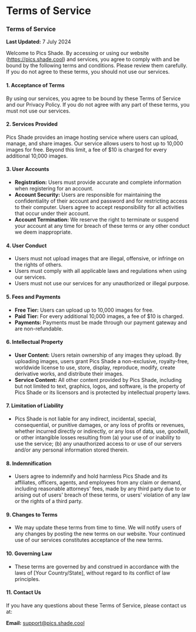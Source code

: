 # Terms of Service

### Terms of Service

**Last Updated:** 7 July 2024

Welcome to Pics Shade. By accessing or using our website (https://pics.shade.cool) and services, you agree to comply with and be bound by the following terms and conditions. Please review them carefully. If you do not agree to these terms, you should not use our services.

#### 1. Acceptance of Terms

By using our services, you agree to be bound by these Terms of Service and our Privacy Policy. If you do not agree with any part of these terms, you must not use our services.

#### 2. Services Provided

Pics Shade provides an image hosting service where users can upload, manage, and share images. Our service allows users to host up to 10,000 images for free. Beyond this limit, a fee of $10 is charged for every additional 10,000 images.

#### 3. User Accounts

* **Registration:** Users must provide accurate and complete information when registering for an account.
* **Account Security:** Users are responsible for maintaining the confidentiality of their account and password and for restricting access to their computer. Users agree to accept responsibility for all activities that occur under their account.
* **Account Termination:** We reserve the right to terminate or suspend your account at any time for breach of these terms or any other conduct we deem inappropriate.

#### 4. User Conduct

* Users must not upload images that are illegal, offensive, or infringe on the rights of others.
* Users must comply with all applicable laws and regulations when using our services.
* Users must not use our services for any unauthorized or illegal purpose.

#### 5. Fees and Payments

* **Free Tier:** Users can upload up to 10,000 images for free.
* **Paid Tier:** For every additional 10,000 images, a fee of $10 is charged.
* **Payments:** Payments must be made through our payment gateway and are non-refundable.

#### 6. Intellectual Property

* **User Content:** Users retain ownership of any images they upload. By uploading images, users grant Pics Shade a non-exclusive, royalty-free, worldwide license to use, store, display, reproduce, modify, create derivative works, and distribute their images.
* **Service Content:** All other content provided by Pics Shade, including but not limited to text, graphics, logos, and software, is the property of Pics Shade or its licensors and is protected by intellectual property laws.

#### 7. Limitation of Liability

* Pics Shade is not liable for any indirect, incidental, special, consequential, or punitive damages, or any loss of profits or revenues, whether incurred directly or indirectly, or any loss of data, use, goodwill, or other intangible losses resulting from (a) your use of or inability to use the service; (b) any unauthorized access to or use of our servers and/or any personal information stored therein.

#### 8. Indemnification

* Users agree to indemnify and hold harmless Pics Shade and its affiliates, officers, agents, and employees from any claim or demand, including reasonable attorneys' fees, made by any third party due to or arising out of users' breach of these terms, or users' violation of any law or the rights of a third party.

#### 9. Changes to Terms

* We may update these terms from time to time. We will notify users of any changes by posting the new terms on our website. Your continued use of our services constitutes acceptance of the new terms.

#### 10. Governing Law

* These terms are governed by and construed in accordance with the laws of \[Your Country/State], without regard to its conflict of law principles.

#### 11. Contact Us

If you have any questions about these Terms of Service, please contact us at:

**Email:** support@pics.shade.cool



